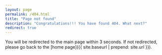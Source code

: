 ```yaml
---
layout: page
permalink: /404.html
title: "Page not found"
description: "Congratulations!!! You have found 404. What next?"
redirect: true
---
```


You will be redirected to the main page within 3 seconds. If not redirected, please go back to the [home page]({{ site.baseurl | prepend: site.url }}).
